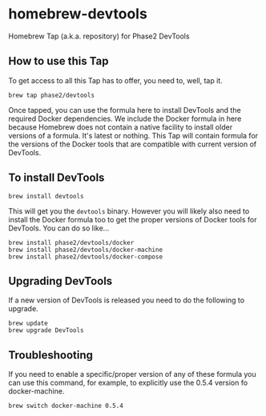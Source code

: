 # homebrew-devtools

Homebrew Tap (a.k.a. repository) for Phase2 DevTools

## How to use this Tap

To get access to all this Tap has to offer, you need to, well, tap it.

  `brew tap phase2/devtools`

Once tapped, you can use the formula here to install DevTools and the required 
Docker dependencies.  We include the Docker formula in here because Homebrew 
does not contain a native facility to install older versions of a formula. It's
latest or nothing.  This Tap will contain formula for the versions of the 
Docker tools that are compatible with current version of DevTools.

## To install DevTools

  `brew install devtools`

This will get you the `devtools` binary.  However you will likely also need to
install the Docker formula too to get the proper versions of Docker tools for
DevTools. You can do so like...

  ```
  brew install phase2/devtools/docker
  brew install phase2/devtools/docker-machine
  brew install phase2/devtools/docker-compose
  ```

## Upgrading DevTools

If a new version of DevTools is released you need to do the following to upgrade.

  ```
  brew update
  brew upgrade DevTools
  ```

## Troubleshooting

If you need to enable a specific/proper version of any of these formula you can 
use this command, for example, to explicitly use the 0.5.4 version fo docker-machine.

  `brew switch docker-machine 0.5.4`
  